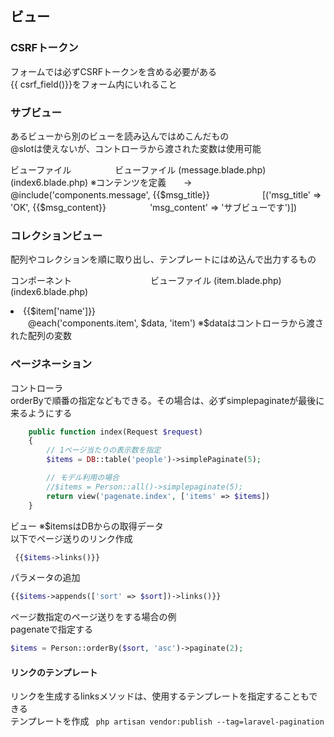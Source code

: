 ## ビュー

### CSRFトークン
フォームでは必ずCSRFトークンを含める必要がある  
{{ csrf_field()}}をフォーム内にいれること

### サブビュー
あるビューから別のビューを読み込んではめこんだもの  
@slotは使えないが、コントローラから渡された変数は使用可能

ビューファイル　　　　　ビューファイル
(message.blade.php)　　(index6.blade.php)
※コンテンツを定義　　→　@include('components.message', 
{{$msg_title}}　　　　　　[('msg_title' => 'OK',
{{$msg_content}}　　　　　'msg_content' => 'サブビューです')])


### コレクションビュー
配列やコレクションを順に取り出し、テンプレートにはめ込んで出力するもの  

コンポーネント　　　　　　　　　ビューファイル
(item.blade.php)　　　　　　　(index6.blade.php)
<li>{{$item['name']}}</li>　　@each('components.item', $data, 'item')
※$dataはコントローラから渡された配列の変数

### ページネーション
コントローラ  
orderByで順番の指定などもできる。その場合は、必ずsimplepaginateが最後に来るようにする
```php
    public function index(Request $request)
    {
        // 1ページ当たりの表示数を指定
        $items = DB::table('people')->simplePaginate(5);

        // モデル利用の場合
        //$items = Person::all()->simplepaginate(5);
        return view('pagenate.index', ['items' => $items])
    }
```

ビュー
※$itemsはDBからの取得データ  
以下でページ送りのリンク作成
```php
 {{$items->links()}}
 ```
 パラメータの追加
 ```php
 {{$items->appends(['sort' => $sort])->links()}}
 ```

ページ数指定のページ送りをする場合の例  
pagenateで指定する
```php
$items = Person::orderBy($sort, 'asc')->paginate(2);
```

#### リンクのテンプレート
リンクを生成するlinksメソッドは、使用するテンプレートを指定することもできる  
テンプレートを作成
` php artisan vendor:publish --tag=laravel-pagination`
